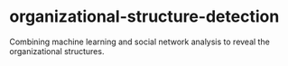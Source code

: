 # organizational-structure-detection
Combining machine learning and social network analysis to reveal the organizational structures.
